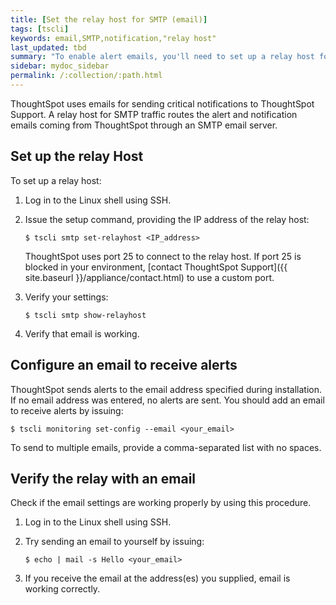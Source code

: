 ```yaml
---
title: [Set the relay host for SMTP (email)]
tags: [tscli]
keywords: email,SMTP,notification,"relay host"
last_updated: tbd
summary: "To enable alert emails, you'll need to set up a relay host for SMTP traffic."
sidebar: mydoc_sidebar
permalink: /:collection/:path.html
---
```

ThoughtSpot uses emails for sending critical notifications to ThoughtSpot Support. A relay host for SMTP traffic routes the alert and notification emails coming from ThoughtSpot through an SMTP email server.

## Set up the relay Host

To set up a relay host:

1. Log in to the Linux shell using SSH.
2. Issue the setup command, providing the IP address of the relay host:

    ```
    $ tscli smtp set-relayhost <IP_address>
    ```

    ThoughtSpot uses port 25 to connect to the relay host. If port 25 is blocked in your environment, [contact ThoughtSpot Support]({{ site.baseurl }}/appliance/contact.html) to use a custom port.

3. Verify your settings:

    ```
    $ tscli smtp show-relayhost
    ```

4. Verify that email is working.

## Configure an email to receive alerts

ThoughtSpot sends alerts to the email address specified during installation. If no email address was entered, no alerts are sent. You should add an email to receive alerts by issuing:

```
$ tscli monitoring set-config --email <your_email>
```

To send to multiple emails, provide a comma-separated list with no spaces.

## Verify the relay with an email

Check if the email settings are working properly by using this procedure.

 1. Log in to the Linux shell using SSH.
 2. Try sending an email to yourself by issuing:

    ```
    $ echo | mail -s Hello <your_email>
    ```

 3. If you receive the email at the address(es) you supplied, email is working correctly.
